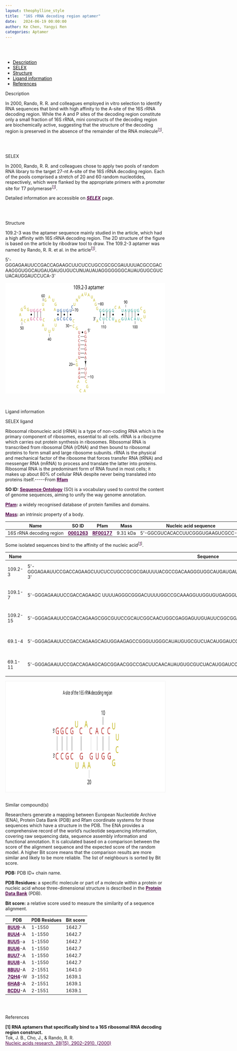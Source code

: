```yaml
---
layout: theophylline_style
title:  "16S rRNA decoding region aptamer"
date:   2024-06-19 00:00:00
author: Ke Chen, Yangyi Ren
categories: Aptamer
---
```

<html>
<head>
  <style>

  </style>
</head>
</html>

<html lang="zh-cn">
<head>
<meta charset="utf-8"> 
<style>



</style>
</head>
<br>
<br>

<div class="side-nav">
<ul>
    <div class="side-nav-item"><li><a href="#description" style="color: #000000;">Description</a></li></div>
    <div class="side-nav-item"><li><a href="#SELEX" style="color: #000000;">SELEX</a></li></div>
    <div class="side-nav-item"><li><a href="#Structure" style="color: #000000;">Structure</a></li></div>
    <div class="side-nav-item"><li><a href="#ligand-recognition" style="color: #000000;">Ligand information</a></li></div>
    <div class="side-nav-item"><li><a href="#references" style="color: #000000;">References</a></li></div>
    </ul>
</div>



<p class="header_box" id="description">Description</p>
<p>In 2000, Rando, R. R. and colleagues employed in vitro selection to identify RNA sequences that bind with high affinity to the A-site of the 16S rRNA decoding region. While the A and P sites of the decoding region constitute only a small fraction of 16S rRNA, mini constructs of the decoding region are biochemically active, suggesting that the structure of the decoding region is preserved in the absence of the remainder of the RNA molecule<sup>[<a href="#ref1" style="color:#520049">1</a>]</sup>.<br></p>
<br>
<br>


<p class="header_box" id="SELEX">SELEX</p>
<p>In 2000, Rando, R. R. and colleagues chose to apply two pools of random RNA library to the target 27-nt A-site of the 16S rRNA decoding region. Each of the pools comprised a stretch of 20 and 60 random nucleotides, respectively, which were flanked by the appropriate primers with a promoter site for T7 polymerase<sup>[<a href="#ref1" style="color:#520049">1</a>]</sup>.</p>
<p>Detailed information are accessible on <a href="{{ site.url }}{{ site.baseurl }}/SELEX" target="_blank" style="color:#520049"><b><i>SELEX</i></b></a> page.</p>
<br>
<br>


<p class="header_box" id="Structure">Structure</p>
<p>109.2-3 was the aptamer sequence mainly studied in the article, which had a high affinity with 16S rRNA decoding region. The 2D structure of the figure is based on the article by ribodraw tool to draw. The 109.2-3 aptamer was named by Rando, R. R. et al. in the article<sup>[<a href="#ref1" style="color:#520049">1</a>]</sup>.</p>
<p>5'-GGGAGAAUUCCGACCAGAAGCUUCUCCUGCCGCGCGAUUUUACGCCGACAAGGGUGGCAUGAUGAUGUGUCUNUAUAUAGGGGGGGCAUAUGUGCGUCUACAUGGAUCCUCA-3'</p>
<img src="/images/2D/109.2-3_aptamer_2D1.svg" alt="drawing" style="width:800px;height:350px;display:block;margin:0 auto;border-radius:0;" class="img-responsive">
<div style="display: flex; justify-content: center;"></div>
<br>
<br>



<p class="header_box" id="ligand-recognition">Ligand information</p>

<p class="blowheader_box">SELEX ligand</p>
<p>Ribosomal ribonucleic acid (rRNA) is a type of non-coding RNA which is the primary component of ribosomes, essential to all cells. rRNA is a ribozyme which carries out protein synthesis in ribosomes. Ribosomal RNA is transcribed from ribosomal DNA (rDNA) and then bound to ribosomal proteins to form small and large ribosome subunits. rRNA is the physical and mechanical factor of the ribosome that forces transfer RNA (tRNA) and messenger RNA (mRNA) to process and translate the latter into proteins. Ribosomal RNA is the predominant form of RNA found in most cells; it makes up about 80% of cellular RNA despite never being translated into proteins itself.-----From <a href="https://rfam.org/family/RF00177" target="_blank" style="color:#520049; text-decoration: underline;"><b>Rfam</b></a></p>

<p class="dot-paragraph"><b>SO ID:</b> <a href="http://www.sequenceontology.org/" target="_blank" style="color:#520049; text-decoration: underline;"><b>Sequence Ontology</b></a> (SO) is a vocabulary used to control the content of genome sequences, aiming to unify the way genome annotation.</p>
<p class="dot-paragraph"><b><a href="https://www.ebi.ac.uk/interpro/" target="_blank" style="color:#520049; text-decoration: underline;"><b>Pfam</b></a>:</b> a widely recognised database of protein families and domains.</p>
<p class="dot-paragraph"><b><a href="https://en.wikipedia.org/wiki/Mass" target="_blank" style="color:#520049; text-decoration: underline;"><b>Mass</b></a>:</b> an intrinsic property of a body.</p>

<table class="table table-bordered" style="table-layout:fixed;width:1000px;margin-left:auto;margin-right:auto;" >
  <thead>
      <tr>
        <th onclick="sortTable(0)">Name</th>
        <th onclick="sortTable(1)">SO ID</th>
        <th onclick="sortTable(2)">Pfam</th>
        <th onclick="sortTable(3)">Mass</th>
        <th onclick="sortTable(4)">Nucleic acid sequence</th>
        <th onclick="sortTable(5)">PDB ID</th>
      </tr>
  </thead>
    <tbody>
      <tr>
        <td name="td0">16S rRNA decoding region</td>
        <td name="td1"><a href="http://www.sequenceontology.org/browser/current_release/term/SO:0001263" target="_blank" style="color:#520049"><b>0001263</b></a></td>
        <td name="td2"><a href="https://rfam.org/family/RF00177" target="_blank" style="color:#520049"><b>RF00177</b></a></td>
        <td name="td3">9.31 kDa</td>
        <td name="td4">5'-GGCGUCACACCUUCGGGUGAAGUCGCC-3'</td>
        <td name="td5"><a href="https://www.rcsb.org/structure/1PBR" target="_blank" style="color:#520049"><b>1PBR</b></a></td>
      </tr>
	  </tbody>
  </table>

  <p>Some isolated sequences bind to the affinity of the nucleic acid<sup>[<a href="#ref1" style="color:#520049">1</a>]</sup>.</p>
<table class="table table-bordered" style="table-layout:fixed;width:1000px;margin-left:auto;margin-right:auto;" >
  <thead>
      <tr>
        <th onclick="sortTable(0)">Name</th>
        <th onclick="sortTable(1)">Sequence</th>
        <th onclick="sortTable(2)">Ligand</th>
        <th onclick="sortTable(3)">Affinity</th>
      </tr>
  </thead>
    <tbody>
      <tr>
      <td name="td0">109.2-3</td>
      <td name="td1">5'-GGGAGAAUUCCGACCAGAAGCUUCUCCUGCCGCGCGAUUUUACGCCGACAAGGGUGGCAUGAUGAUGUGUCUNUAUAUAGGGGGGGCAUAUGUGCGUCUACAUGGAUCCUCA-3'</td>
      <td name="td2">16S rRNA decoding region</td>
      <td name="td3">1.236 μM</td>
    </tr>
     <tr>
      <td name="td0">109.1-7</td>
      <td name="td1">5'-GGGAGAAUUCCGACCAGAAGC UUUUAGGGCGGGACUUUUGGCCGCAAAGGUUGGUGUGAGGGUUCUCAAUAAUGGCCCAAG CAUAUGUGCGUCUACAUGGAUCCUCA-3'</td>
      <td name="td2">16S rRNA decoding region</td>
      <td name="td3">1.446 μM</td>
    </tr>
     <tr>
      <td name="td0">109.2-15</td>
      <td name="td1">5'-GGGAGAAUUCCGACCAGAAGCGGCGUUCCGCAUCGGCAACUGGCGAGGAGUUGUAUUCGGCGGAAACGGGUUGAGGUCCGACAUAUGUGCGUCUACAUGGAUCCUCA-3'</td>
      <td name="td2">16S rRNA decoding region</td>
      <td name="td3">1.655 μM</td>
    </tr>
     <tr>
      <td name="td0">69.1-4</td>
      <td name="td1">5'-GGGAGAAUUCCGACCAGAAGCAGUGGAAGAGCCGGGUUGGGCAUAUGUGCGUCUACAUGGAUCCUCA-3'</td>
      <td name="td2">16S rRNA decoding region</td>
      <td name="td3">2.946 μM</td>
    </tr>
     <tr>
      <td name="td0">69.1-11</td>
      <td name="td1">5'-GGGAGAAUUCCGACCAGAAGCAGCGGAACGGCCGACUUCAACAUAUGUGCGUCUACAUGGAUCCUCA-3'</td>
      <td name="td2">16S rRNA decoding region</td>
      <td name="td3">2.786 μM</td>
    </tr>
	  </tbody>
  </table>
<div style="display: flex; justify-content: center;"></div>
<img src="/images/SELEX_ligand/109.2-3_aptamer_SELEX_ligand.svg" alt="drawing" style="width:1000px;height:350px;border:solid 1px #efefef;display:block;margin:0 auto;border-radius:0;" class="img-responsive">
<div style="display: flex; justify-content: center;"></div>
<br>


<p class="blowheader_box">Similar compound(s)</p>                    
<p>Researchers generate a mapping between European Nucleotide Archive (ENA), Protein Data Bank (PDB) and Rfam coordinate systems for those sequences which have a structure in the PDB. The ENA provides a comprehensive record of the world’s nucleotide sequencing information, covering raw sequencing data, sequence assembly information and functional annotation. It is calculated based on a comparison between the score of the alignment sequence and the expected score of the random model. A higher Bit score means that the comparison results are more similar and likely to be more reliable. The list of neighbours is sorted by Bit score.</p>

<p class="dot-paragraph"><b>PDB:</b> PDB ID+ chain name.</p>
<p class="dot-paragraph"><b>PDB Residues:</b> a specific molecule or part of a molecule within a protein or nucleic acid whose three-dimensional structure is described in the <a href="https://www.rcsb.org/" target="_blank" style="color:#520049; text-decoration: underline;"><b>Protein Data Bank</b></a> (PDB).</p>
<p class="dot-paragraph"><b>Bit score:</b> a relative score used to measure the similarity of a sequence alignment.</p>

<table class="table table-bordered" style="table-layout:fixed;width:1000px;margin-left:auto;margin-right:auto;">
      <thead>
      <tr>
        <th onclick="sortTable(0)">PDB</th>
        <th onclick="sortTable(1)">PDB Residues</th>
        <th onclick="sortTable(2)">Bit score</th>
      </tr>
      </thead>
    <tbody>
     <tr>
      <td name="td0"><a href="https://www.rcsb.org/structure/8UU9" target="_blank" style="color:#520049"><b>8UU9</b></a>-A</td>
      <td name="td1">1-1550</td>
      <td name="td2">1642.7</td>
    </tr>
     <tr>
      <td name="td0"><a href="https://www.rcsb.org/structure/8UU4" target="_blank" style="color:#520049"><b>8UU4</b></a>-A</td>
      <td name="td1">1-1550</td>
      <td name="td2">1642.7</td>
    </tr>
     <tr>
      <td name="td0"><a href="https://www.rcsb.org/structure/8UU5" target="_blank" style="color:#520049"><b>8UU5</b></a>-a</td>
      <td name="td1">1-1550</td>
      <td name="td2">1642.7</td>
    </tr>
     <tr>
      <td name="td0"><a href="https://www.rcsb.org/structure/8UU6" target="_blank" style="color:#520049"><b>8UU6</b></a>-A</td>
      <td name="td1">1-1550</td>
      <td name="td2">1642.7</td>
    </tr>
     <tr>
      <td name="td0"><a href="https://www.rcsb.org/structure/8UU7" target="_blank" style="color:#520049"><b>8UU7</b></a>-A</td>
      <td name="td1">1-1550</td>
      <td name="td2">1642.7</td>
    </tr>
     <tr>
      <td name="td0"><a href="https://www.rcsb.org/structure/8UU8" target="_blank" style="color:#520049"><b>8UU8</b></a>-A</td>
      <td name="td1">1-1550</td>
      <td name="td2">1642.7</td>
    </tr>
     <tr>
      <td name="td0"><a href="https://www.rcsb.org/structure/8BUU" target="_blank" style="color:#520049"><b>8BUU</b></a>-A</td>
      <td name="td1">2-1551</td>
      <td name="td2">1641.0</td>
    </tr>
     <tr>
      <td name="td0"><a href="https://www.rcsb.org/structure/7QH4" target="_blank" style="color:#520049"><b>7QH4</b></a>-W</td>
      <td name="td1">3-1552</td>
      <td name="td2">1639.1</td>
    </tr>
     <tr>
      <td name="td0"><a href="https://www.rcsb.org/structure/6HA8" target="_blank" style="color:#520049"><b>6HA8</b></a>-A</td>
      <td name="td1">2-1551</td>
      <td name="td2">1639.1</td>
    </tr>
     <tr>
      <td name="td0"><a href="https://www.rcsb.org/structure/8CDU" target="_blank" style="color:#520049"><b>8CDU</b></a>-A</td>
      <td name="td1">2-1551</td>
      <td name="td2">1639.1</td>
    </tr>
    </tbody>
  </table>
<br>
<br>


                 
<p class="header_box" id="references">References</p>
                
<a id="ref1"></a><font><strong>[1] RNA aptamers that specifically bind to a 16S ribosomal RNA decoding region construct.</strong></font><br />
Tok, J. B., Cho, J., & Rando, R. R.<br />
<a href="https://pubmed.ncbi.nlm.nih.gov/10908352/" target="_blank" style="color:#520049">Nucleic acids research, 28(15), 2902–2910. (2000)</a>
<br/>
